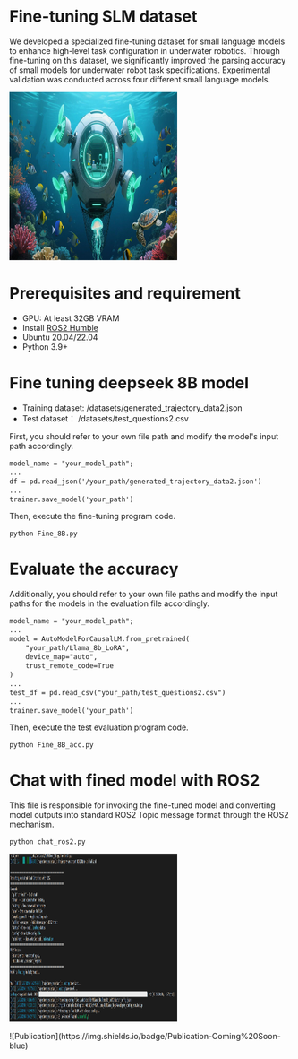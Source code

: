 # Fine-tuning SLM dataset

We developed a specialized fine-tuning dataset for small language models to enhance high-level task configuration in underwater robotics. Through fine-tuning on this dataset, we significantly improved the parsing accuracy of small models for underwater robot task specifications. Experimental validation was conducted across four different small language models.


<p align="left">
<img src="/figure/ocean.png" alt="Additional Image 1" width="300" height="300"/>
</p>

# Prerequisites and requirement 
* GPU: At least 32GB VRAM
* Install [ROS2 Humble](https://docs.ros.org/en/humble/)
* Ubuntu 20.04/22.04
* Python 3.9+


# Fine tuning deepseek 8B model
* Training dataset: /datasets/generated_trajectory_data2.json
* Test dataset： /datasets/test_questions2.csv

First, you should refer to your own file path and modify the model's input path accordingly.
```
model_name = "your_model_path";
...
df = pd.read_json('/your_path/generated_trajectory_data2.json')
...
trainer.save_model('your_path')
```

Then, execute the fine-tuning program code.
```
python Fine_8B.py
```

# Evaluate the accuracy

Additionally, you should refer to your own file paths and modify the input paths for the models in the evaluation file accordingly.
```
model_name = "your_model_path";
...
model = AutoModelForCausalLM.from_pretrained(
    "your_path/Llama_8b_LoRA",
    device_map="auto",
    trust_remote_code=True
)
...
test_df = pd.read_csv("your_path/test_questions2.csv")
...
trainer.save_model('your_path')
```

Then, execute the test evaluation program code.
```
python Fine_8B_acc.py
```


# Chat with fined model with ROS2
This file is responsible for invoking the fine-tuned model and converting model outputs into standard ROS2 Topic message format through the ROS2 mechanism.
```
python chat_ros2.py
```
<p align="left">
<img src="/figure/chat_interface.png" alt="Additional Image 2" width="300" height="300"/>
</p>
![Publication](https://img.shields.io/badge/Publication-Coming%20Soon-blue)
